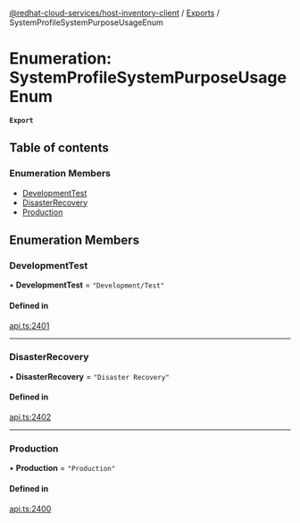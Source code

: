 [@redhat-cloud-services/host-inventory-client](../README.md) / [Exports](../modules.md) / SystemProfileSystemPurposeUsageEnum

# Enumeration: SystemProfileSystemPurposeUsageEnum

**`Export`**

## Table of contents

### Enumeration Members

- [DevelopmentTest](SystemProfileSystemPurposeUsageEnum.md#developmenttest)
- [DisasterRecovery](SystemProfileSystemPurposeUsageEnum.md#disasterrecovery)
- [Production](SystemProfileSystemPurposeUsageEnum.md#production)

## Enumeration Members

### DevelopmentTest

• **DevelopmentTest** = ``"Development/Test"``

#### Defined in

[api.ts:2401](https://github.com/mkholjuraev/javascript-clients/blob/master/packages/host-inventory/api.ts#L2401)

___

### DisasterRecovery

• **DisasterRecovery** = ``"Disaster Recovery"``

#### Defined in

[api.ts:2402](https://github.com/mkholjuraev/javascript-clients/blob/master/packages/host-inventory/api.ts#L2402)

___

### Production

• **Production** = ``"Production"``

#### Defined in

[api.ts:2400](https://github.com/mkholjuraev/javascript-clients/blob/master/packages/host-inventory/api.ts#L2400)
